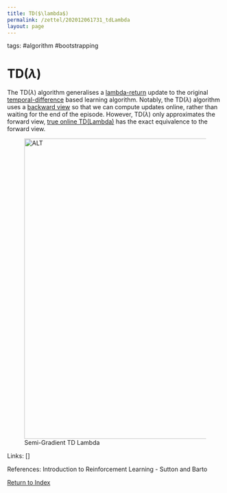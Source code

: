 ```yaml
---
title: TD($\lambda$)
permalink: /zettel/202012061731_tdLambda
layout: page
---
```

tags: #algorithm #bootstrapping

# TD($\lambda$)

The TD($\lambda$) algorithm generalises a [lambda-return](202012061731_lambdaReturn) 
update to the original [temporal-difference](202011302050_tabularTDZero) 
based learning algorithm. Notably, the TD($\lambda$) algorithm uses a [backward view](202012061733_forwardViewVsBackwardView)
so that we can compute updates online, rather than waiting for the end of the episode. However,
TD($\lambda$) only approximates the forward view, [true online TD(Lambda)](202012061731_trueLambdaTDLambda) 
has the exact equivalence to the forward view.

<figure>
  <img src="/zettel/Images/ReinforcementLearning/SemiGradientTDLambdaV.png"
     alt="ALT"
     class="centerImage"
     style="width: 700px;" />
  <figcaption> Semi-Gradient TD Lambda </figcaption>     
</figure>


Links: []

References: Introduction to Reinforcement Learning - Sutton and Barto

[Return to Index](index)